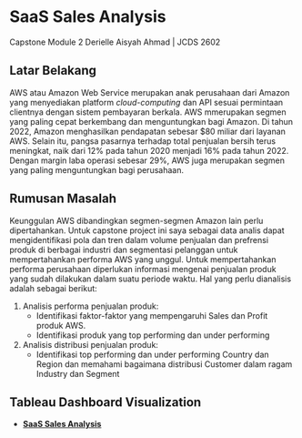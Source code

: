 # SaaS Sales Analysis
Capstone Module 2
Derielle Aisyah Ahmad | JCDS 2602

## Latar Belakang
AWS atau Amazon Web Service merupakan anak perusahaan dari Amazon yang menyediakan platform *cloud-computing* dan API sesuai permintaan clientnya dengan sistem pembayaran berkala. AWS mmerupakan segmen yang paling cepat berkembang dan menguntungkan bagi Amazon. Di tahun 2022, Amazon menghasilkan pendapatan sebesar $80 miliar dari layanan AWS. Selain itu, pangsa pasarnya terhadap total penjualan bersih terus meningkat, naik dari 12% pada tahun 2020 menjadi 16% pada tahun 2022. Dengan margin laba operasi sebesar 29%, AWS juga merupakan segmen yang paling menguntungkan bagi perusahaan.

## Rumusan Masalah
Keunggulan AWS dibandingkan segmen-segmen Amazon lain perlu dipertahankan. Untuk capstone project ini saya sebagai data analis dapat mengidentifikasi pola dan tren dalam volume penjualan dan prefrensi produk di berbagai industri dan segmentasi pelanggan untuk mempertahankan performa AWS yang unggul. Untuk mempertahankan performa perusahaan diperlukan informasi mengenai penjualan produk yang sudah dilakukan dalam suatu periode waktu. Hal yang perlu dianalisis adalah sebagai berikut:

1. Analisis performa penjualan produk: 
    - Identifikasi faktor-faktor yang mempengaruhi Sales dan Profit produk AWS. 
    - Identifikasi produk yang top performing dan under performing
2. Analisis distribusi penjualan produk:
    - Identifikasi top performing dan under performing Country dan Region dan memahami bagaimana distribusi Customer dalam ragam Industry dan Segment

## Tableau Dashboard Visualization
- [**SaaS Sales Analysis**]()




